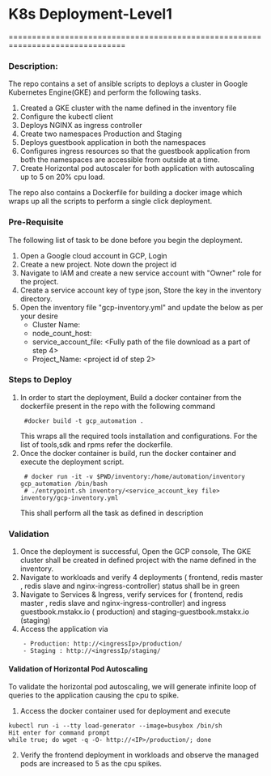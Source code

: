 # K8s Deployment-Level1
===============================================================================
### Description:
The repo contains a set of ansible scripts to deploys a cluster in Google Kubernetes Engine(GKE) and perform the following tasks.
  1.  Created a GKE cluster with the name defined in the inventory file
  2.  Configure the kubectl client
  3.  Deploys NGINX as ingress controller
  4.  Create two namespaces Production and Staging
  5.  Deploys guestbook application in both the namespaces
  6.  Configures ingress resources so that the guestbook application from both the namespaces are accessible from outside at a time.
  7.  Create Horizontal pod autoscaler for both application with autoscaling up to 5 on 20% cpu load.
  
The repo also contains a Dockerfile for building a docker image which wraps up all the scripts to perform a single click deployment. 

### Pre-Requisite
The following list of task to be done before you begin the deployment.
  1.  Open a Google cloud account in GCP, Login 
  2.  Create a new project. Note down the project id <projectname-random number>
  3.  Navigate to IAM and create a new service account with "Owner" role for the project.
  4.  Create a service account key of type json, Store the key in the inventory directory.
  5.  Open the inventory file "gcp-inventory.yml" and update the below as per your desire
       - Cluster Name: <As per your desire or leave as it is> 
       - node_count_host: <As per your desire or leave as it is>
       - service_account_file: <Fully path of the file download as a part of step 4> 
       - Project_Name: <project id of step 2>
  
### Steps to Deploy
1. In order to start the deployment, Build a docker container from the dockerfile present in the repo with the following command
   ``` 
    #docker build -t gcp_automation .
   ``` 
   This wraps all the required tools installation and configurations. For the list of tools,sdk and rpms refer the dockerfile.
2. Once the docker container is build, run the docker container and execute the deployment script.
   ```
    # docker run -it -v $PWD/inventory:/home/automation/inventory gcp_automation /bin/bash
    # ./entrypoint.sh inventory/<service_account_key file> inventory/gcp-inventory.yml 
   ```
   This shall perform all the task as defined in description
   
### Validation 
1. Once the deployment is successful, Open the GCP console, The GKE cluster shall be created in defined project with the name defined in  the inventory.
2. Navigate to workloads and verify 4 deployments ( frontend, redis master , redis slave and nginx-ingress-controller) status shall be in green
3. Navigate to Services & Ingress, verify services for ( frontend, redis master , redis slave and nginx-ingress-controller) and ingress guestbook.mstakx.io ( production) and staging-guestbook.mstakx.io	(staging)
4. Access the application via
```
    - Production: http://<ingressIp>/production/
    - Staging : http://<ingressIp/staging/
```
#### Validation of Horizontal Pod Autoscaling
To validate the horizontal pod autoscaling, we will generate infinite loop of queries to the application causing the cpu to spike.
1. Access the docker container used for deployment and execute
```
kubectl run -i --tty load-generator --image=busybox /bin/sh
Hit enter for command prompt
while true; do wget -q -O- http://<IP>/production/; done
```
2. Verify the frontend deployment in workloads and observe the managed pods are increased to 5 as the cpu spikes.

